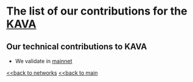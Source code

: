 # The list of our contributions for the [KAVA](https://www.kava.io/)

## Our technical contributions to KAVA

- We validate in [mainnet](https://www.mintscan.io/kava/validators/kavavaloper1a7xflafgxct35xhncmat33hp3v58kr3dfly48x)


[<<back to networks](https://github.com/nq4-net/entrance/tree/main/networks)
[<<back to main](https://github.com/nq4-net/entrance)